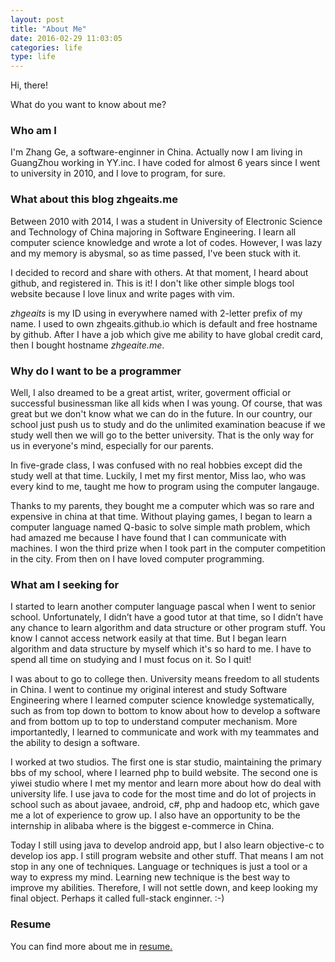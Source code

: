 ```yaml
---
layout: post
title: "About Me"
date: 2016-02-29 11:03:05
categories: life
type: life
---
```


Hi, there!

What do you want to know about me?

### Who am I

I'm Zhang Ge, a software-enginner in China. Actually now I am living in GuangZhou working in YY.inc. I have coded for almost 6 years since I went to university in 2010, and I love to program, for sure.

### What about this blog zhgeaits.me

Between 2010 with 2014, I was a student in University of Electronic Science and Technology of China majoring in Software Engineering. I learn all computer science knowledge and wrote a lot of codes. However, I was lazy and my memory is abysmal, so as time passed, I've been stuck with it.

I decided to record and share with others. At that moment, I heard about github, and registered in. This is it! I don't like other simple blogs tool website because I love linux and write pages with vim.

_zhgeaits_ is my ID using in everywhere named with 2-letter prefix of my name. I used to own zhgeaits.github.io which is default and free hostname by github. After I have a job which give me ability to have global credit card, then I bought hostname _zhgeaite.me_.

### Why do I want to be a programmer

Well, I also dreamed to be a great artist, writer, goverment official or successful businessman like all kids when I was young. Of course, that was great but we don't know what we can do in the future. In our country, our school just push us to study and do the unlimited examination beacuse if we study well then we will go to the better university. That is the only way for us in everyone's mind, especially for our parents.

In five-grade class, I was confused with no real hobbies except did the study well at that time. Luckily, I met my first mentor, Miss lao, who was every kind to me, taught me how to program using the computer langauge.

Thanks to my parents, they bought me a computer which was so rare and expensive in china at that time. Without playing games, I began to learn a computer language named Q-basic to solve simple math problem, which had amazed me because I have found that I can communicate with machines. I won the third prize when I took part in the computer competition in the city. From then on I have loved computer programming.

### What am I seeking for

I started to learn another computer language pascal when I went to senior school. Unfortunately, I didn’t have a good tutor at that time, so I didn’t have any chance to learn algorithm and data structure or other program stuff. You know I cannot access network easily at that time. But I began learn algorithm and data structure by myself which it's so hard to me. I have to spend all time on studying and I must focus on it. So I quit!

I was about to go to college then. University means freedom to all students in China. I went to continue my original interest and study Software Engineering where I learned computer science knowledge systematically, such as from top down to bottom to know about how to develop a software and from bottom up to top to understand computer mechanism. More importantedly, I learned to communicate and work with my teammates and the ability to design a software. 

I worked at two studios. The first one is star studio, maintaining the primary bbs of my school, where I learned php to build website. The second one is yiwei studio where I met my mentor and learn more about how do deal with university life. I use java to code for the most time and do lot of projects in school such as about javaee, android, c#, php and hadoop etc, which gave me a lot of experience to grow up. I also have an opportunity to be the internship in alibaba where is the biggest e-commerce in China.

Today I still using java to develop android app, but I also learn objective-c to develop ios app. I still program website and other stuff. That means I am not stop in any one of techniques. Language or techniques is just a tool or a way to express my mind. Learning new technique is the best way to improve my abilities. Therefore, I will not settle down, and keep looking my final object. Perhaps it called full-stack enginner. :-)

### Resume

You can find more about me in [resume.](http://zhgeaits.me/resume.html "resume")

